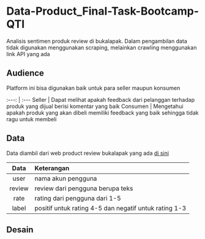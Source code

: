 # Data-Product_Final-Task-Bootcamp-QTI
Analisis sentimen produk review di bukalapak. Dalam pengambilan data tidak digunakan menggunakan scraping, melainkan crawling menggunakan link API yang ada

## Audience
Platform ini bisa digunakan baik untuk para seller maupun konsumen

:---: | :---
Seller | Dapat melihat apakah feedback dari pelanggan terhadap produk yang dijual berisi komentar yang baik
Consumen | Mengetahui apakah produk yang akan dibeli memiliki feedback yang baik sehingga tidak ragu untuk membeli

## Data
Data diambil dari web product review bukalapak yang ada [di sini](https://www.bukalapak.com/reviews/handphone/aksesoris-handphone/charger-177/k2a7ub-jual-batok-charger-samsung-2a-adaptor-2-ampere-samsung-oppo-xiaomi-kepala-charger-hp)

Data | Keterangan
:---: | :---
user | nama akun pengguna
review | review dari pengguna berupa teks
rate | rating dari pengguna dari 1-5
label | positif untuk rating 4-5 dan negatif untuk rating 1-3

## Desain
